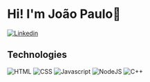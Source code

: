 # Hi! I'm João Paulo👋

[![Linkedin](https://img.shields.io/badge/LinkedIn-0077B5?style=for-the-badge&logo=linkedin&logoColor=white)](https://br.linkedin.com/in/jo%C3%A3o-paulo-fernandes-212267228?trk=people-guest_people_search-card&original_referer=https%3A%2F%2Fbr.linkedin.com%2Fpub%2Fdir%2FJoao%2BPaulo%2FFernandes%2Fbr-0-Brasil)

## Technologies

![HTML](https://img.shields.io/badge/HTML5-E34F26?style=for-the-badge&logo=html5&logoColor=white
) ![CSS](https://img.shields.io/badge/CSS3-1572B6?style=for-the-badge&logo=css3&logoColor=white
) ![Javascript](https://img.shields.io/badge/JavaScript-F7DF1E?style=for-the-badge&logo=javascript&logoColor=black
) ![NodeJS](https://img.shields.io/badge/Node.js-43853D?style=for-the-badge&logo=node.js&logoColor=white
) ![C++](	https://img.shields.io/badge/C%2B%2B-00599C?style=for-the-badge&logo=c%2B%2B&logoColor=white)

